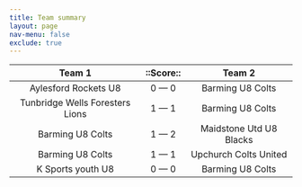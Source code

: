 ```yaml
---
title: Team summary
layout: page
nav-menu: false
exclude: true
---
```




|             Team 1              |  ::Score::  |         Team 2          |
|:-------------------------------:|:-----------:|:-----------------------:|
|      Aylesford Rockets U8       | 0 &mdash; 0 |    Barming U8 Colts     |
| Tunbridge Wells Foresters Lions | 1 &mdash; 1 |    Barming U8 Colts     |
|        Barming U8 Colts         | 1 &mdash; 2 | Maidstone Utd U8 Blacks |
|        Barming U8 Colts         | 1 &mdash; 1 |  Upchurch Colts United  |
|        K Sports youth U8        | 0 &mdash; 0 |    Barming U8 Colts     |

 <br /><br /><br />